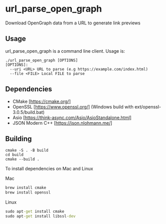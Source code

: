 # url_parse_open_graph
Download OpenGraph data from a URL to generate link previews 

## Usage

url_parse_open_graph is a command line client. Usage is:

```
./url_parse_open_graph [OPTIONS]
[OPTIONS]:
  --uri <URL> URL to parse (e.g https://example.com/index.html)
  --file <FILE> Local FILE to parse

```

## Dependencies

- CMake [https://cmake.org/]
- OpenSSL [https://www.openssl.org/] (Windows build with ext/openssl-3.0.5/build.bat)
- Asio [https://think-async.com/Asio/AsioStandalone.html] 
- JSON Modern C++ [https://json.nlohmann.me/] 

## Building

```
cmake -S . -B build
cd build
cmake --build . 

```

To install dependencies on Mac and Linux

Mac

``` cmd 
brew install cmake
brew install openssl
```

Linux

``` cmd 
sudo apt-get install cmake
sudo apt-get install libssl-dev 
```
